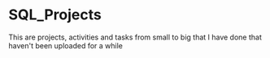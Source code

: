 # SQL_Projects
This are projects, activities and tasks from small to big that I have done that haven't been uploaded for a while

